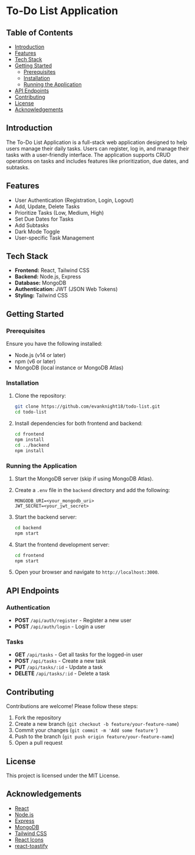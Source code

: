 # To-Do List Application

## Table of Contents

- [Introduction](#introduction)
- [Features](#features)
- [Tech Stack](#tech-stack)
- [Getting Started](#getting-started)
  - [Prerequisites](#prerequisites)
  - [Installation](#installation)
  - [Running the Application](#running-the-application)
- [API Endpoints](#api-endpoints)
- [Contributing](#contributing)
- [License](#license)
- [Acknowledgements](#acknowledgements)

## Introduction

The To-Do List Application is a full-stack web application designed to help users manage their daily tasks. Users can register, log in, and manage their tasks with a user-friendly interface. The application supports CRUD operations on tasks and includes features like prioritization, due dates, and subtasks.

## Features

- User Authentication (Registration, Login, Logout)
- Add, Update, Delete Tasks
- Prioritize Tasks (Low, Medium, High)
- Set Due Dates for Tasks
- Add Subtasks
- Dark Mode Toggle
- User-specific Task Management

## Tech Stack

- **Frontend:** React, Tailwind CSS
- **Backend:** Node.js, Express
- **Database:** MongoDB
- **Authentication:** JWT (JSON Web Tokens)
- **Styling:** Tailwind CSS

## Getting Started

### Prerequisites

Ensure you have the following installed:

- Node.js (v14 or later)
- npm (v6 or later)
- MongoDB (local instance or MongoDB Atlas)

### Installation

1. Clone the repository:

   ```sh
   git clone https://github.com/evanknight18/todo-list.git
   cd todo-list
   ```

2. Install dependencies for both frontend and backend:

   ```sh
   cd frontend
   npm install
   cd ../backend
   npm install
   ```

### Running the Application

1. Start the MongoDB server (skip if using MongoDB Atlas).

2. Create a `.env` file in the `backend` directory and add the following:

   ```env
   MONGODB_URI=<your_mongodb_uri>
   JWT_SECRET=<your_jwt_secret>
   ```

3. Start the backend server:

   ```sh
   cd backend
   npm start
   ```

4. Start the frontend development server:

   ```sh
   cd frontend
   npm start
   ```

5. Open your browser and navigate to `http://localhost:3000`.

## API Endpoints

### Authentication

- **POST** `/api/auth/register` - Register a new user
- **POST** `/api/auth/login` - Login a user

### Tasks

- **GET** `/api/tasks` - Get all tasks for the logged-in user
- **POST** `/api/tasks` - Create a new task
- **PUT** `/api/tasks/:id` - Update a task
- **DELETE** `/api/tasks/:id` - Delete a task

## Contributing

Contributions are welcome! Please follow these steps:

1. Fork the repository
2. Create a new branch (`git checkout -b feature/your-feature-name`)
3. Commit your changes (`git commit -m 'Add some feature'`)
4. Push to the branch (`git push origin feature/your-feature-name`)
5. Open a pull request

## License

This project is licensed under the MIT License.

## Acknowledgements

- [React](https://reactjs.org/)
- [Node.js](https://nodejs.org/)
- [Express](https://expressjs.com/)
- [MongoDB](https://www.mongodb.com/)
- [Tailwind CSS](https://tailwindcss.com/)
- [React Icons](https://react-icons.github.io/react-icons/)
- [react-toastify](https://fkhadra.github.io/react-toastify/)
